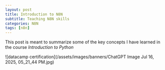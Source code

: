 ```yaml
---
layout: post
title: Introduction to N8N
subtitle: Teaching N8N skills
categories: N8N
tags: [n8n]
---
```


This post is meant to summarize some of the key concepts I have learned in the course *Introduction to Python*


![datacamp certification](/assets/images/banners/ChatGPT Image Jul 16, 2025, 05_21_44 PM.jpg)
 
